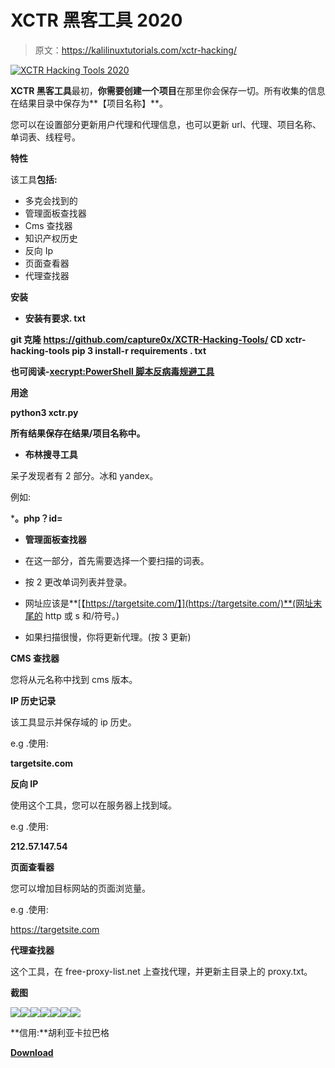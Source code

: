 # XCTR 黑客工具 2020

> 原文：<https://kalilinuxtutorials.com/xctr-hacking/>

[![XCTR Hacking Tools 2020](img/aa81772339f8734dc41f79443dcb0194.png "XCTR Hacking Tools 2020")](https://1.bp.blogspot.com/-MJ8L7K9MO5M/Xl9CcwEdjJI/AAAAAAAAFSw/zI0F4kaQ06ULtLhgNyVJnkEdiJ6sdxlAwCLcBGAsYHQ/s1600/XCTR%2BHacking%2BTools%25281%2529.png)

**XCTR 黑客工具**最初，**你需要创建一个项目**在那里你会保存一切。所有收集的信息在结果目录中保存为**【项目名称】**。

您可以在设置部分更新用户代理和代理信息，也可以更新 url、代理、项目名称、单词表、线程号。

**特性**

该工具**包括:**

*   多克会找到的
*   管理面板查找器
*   Cms 查找器
*   知识产权历史
*   反向 Ip
*   页面查看器
*   代理查找器

**安装**

*   **安装有要求. txt**

**git 克隆 https://github.com/capture0x/XCTR-Hacking-Tools/
CD xctr-hacking-tools
pip 3 install-r requirements . txt**

**也可阅读-[xecrypt:PowerShell 脚本反病毒规避工具](https://kalilinuxtutorials.com/xencrypt/)**

**用途**

**python3 xctr.py**

**所有结果保存在结果/项目名称中。**

*   **布林搜寻工具**

呆子发现者有 2 部分。冰和 yandex。

例如:

***。php？id=**

*   **管理面板查找器**

*   在这一部分，首先需要选择一个要扫描的词表。
*   按 2 更改单词列表并登录。
*   网址应该是**[【https://targetsite.com/】](https://targetsite.com/)**(网址末尾的 http 或 s 和/符号。)
*   如果扫描很慢，你将更新代理。(按 3 更新)

**CMS 查找器**

您将从元名称中找到 cms 版本。

**IP 历史记录**

该工具显示并保存域的 ip 历史。

e.g .使用:

**targetsite.com**

**反向 IP**

使用这个工具，您可以在服务器上找到域。

e.g .使用:

**212.57.147.54**

**页面查看器**

您可以增加目标网站的页面浏览量。

e.g .使用:

https://targetsite.com

**代理查找器**

这个工具，在 free-proxy-list.net 上查找代理，并更新主目录上的 proxy.txt。

**截图**

![](img/8cc90df7b540ca8d5554d748189d1e1d.png)![](img/d4479eabaeb51aacb1b4cc4452c6ea5e.png)![](img/02d8fb55f4ab4e4cb775cf02ee90aad0.png)![](img/02f74fdd546243bfa772cb444abed74e.png)![](img/94c517b6a47faaca4704381b8511b94b.png)![](img/daa6f03f34785c8377e2db5eea668aea.png)![](img/ca9c85d417d738883618f44268277d43.png)

**信用:**胡利亚卡拉巴格

[**Download**](https://github.com/capture0x/XCTR-Hacking-Tools)
